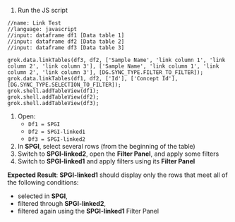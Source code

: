 1. Run the JS script
```JS
//name: Link Test
//language: javascript
//input: dataframe df1 [Data table 1] 
//input: dataframe df2 [Data table 2]
//input: dataframe df3 [Data table 3]

grok.data.linkTables(df3, df2, ['Sample Name', 'link column 1', 'link column 2', 'link column 3'], ['Sample Name', 'link column 1', 'link column 2', 'link column 3'], [DG.SYNC_TYPE.FILTER_TO_FILTER]);
grok.data.linkTables(df1, df2, ['Id'], ['Concept Id'], [DG.SYNC_TYPE.SELECTION_TO_FILTER]);
grok.shell.addTableView(df1);
grok.shell.addTableView(df2); 
grok.shell.addTableView(df3); 
```
1. Open:
   - `Df1 = SPGI`
   - `Df2 = SPGI-linked1`
   - `Df3 = SPGI-linked2`
2. In **SPGI**, select several rows (from the beginning of the table)
3. Switch to **SPGI-linked2**, open the **Filter Panel**, and apply some filters
4. Switch to **SPGI-linked1** and apply filters using its **Filter Panel**

**Expected Result**: **SPGI-linked1** should display only the rows that meet all of the following conditions:
- selected in **SPGI**,
- filtered through **SPGI-linked2**,
- filtered again using the **SPGI-linked1** Filter Panel